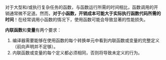 
对于大型和/或执行复杂任务的函数，与函数运行所需的时间相比，函数调用的开销通常微不足道。然而，**对于小函数，开销成本可能大于实际执行函数代码所需的时间**！在经常调用小函数的情况下，使用函数可能会导致显著的性能损失。

**内联函数**和**变量**有两个要求：

1. 编译器需要能够在使用函数的每个转换单元中看到内联函数或变量的完整定义（前向声明并不足够）。
2. 内联函数或变量的每个定义都必须相同，否则将导致未定义的行为。